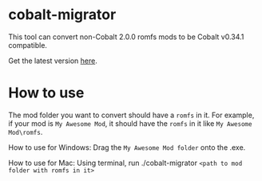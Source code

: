 # cobalt-migrator

This tool can convert non-Cobalt 2.0.0 romfs mods to be Cobalt v0.34.1 compatible.

Get the latest version [here](https://github.com/DivineDragonFanClub/cobalt-migrator/releases).

# How to use
The mod folder you want to convert should have a `romfs` in it. 
For example, if your mod is `My Awesome Mod`, it should have the `romfs` in it like `My Awesome Mod\romfs`.

How to use for Windows:
Drag the `My Awesome Mod folder` onto the .exe.

How to use for Mac:
Using terminal, run ./cobalt-migrator `<path to mod folder with romfs in it>`
